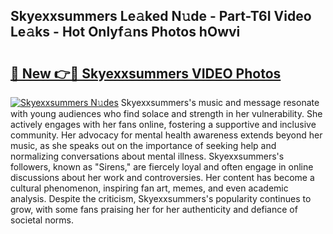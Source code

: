 ## Skyexxsummers Le𝚊ked N𝚞de - Part-T6I Video Le𝚊ks - Hot Onlyf𝚊ns Photos hOwvi

# <h2><a href="http://ab83164.deff.icu/?id=Skyexxsummers">🔗 New 👉🔴 Skyexxsummers VIDEO Photos</a></h2>

[![Skyexxsummers N𝚞des](https://i.imgur.com/rIISA9y.gif)](http://ab83164.deff.icu/?id=Skyexxsummers)
Skyexxsummers's music and message resonate with young audiences who find solace and strength in her vulnerability. She actively engages with her fans online, fostering a supportive and inclusive community. Her advocacy for mental health awareness extends beyond her music, as she speaks out on the importance of seeking help and normalizing conversations about mental illness. Skyexxsummers's followers, known as "Sirens," are fiercely loyal and often engage in online discussions about her work and controversies. Her content has become a cultural phenomenon, inspiring fan art, memes, and even academic analysis. Despite the criticism, Skyexxsummers's popularity continues to grow, with some fans praising her for her authenticity and defiance of societal norms.
